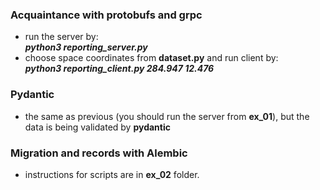### Acquaintance with protobufs and grpc

- run the server by:<br>
***python3 reporting_server.py***
- choose space coordinates from **dataset.py** and run client by:<br>
***python3 reporting_client.py 284.947 12.476***

### Pydantic

- the same as previous (you should run the server from **ex_01**), but
the data is being validated by **pydantic**

### Migration and records with Alembic

- instructions for scripts are in **ex_02** folder.